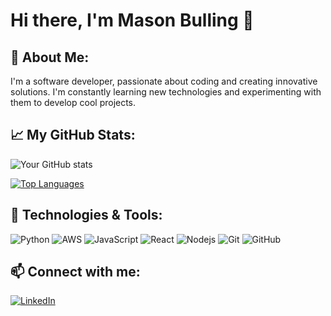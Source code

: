 # Hi there, I'm Mason Bulling 👋

## 🌱 About Me:

I'm a software developer, passionate about coding and creating innovative solutions. I'm constantly learning new technologies and experimenting with them to develop cool projects.

## 📈 My GitHub Stats:

![Your GitHub stats](https://github-readme-stats.vercel.app/api?username=mbulling&show_icons=true&theme=tokyonight)

[![Top Languages](https://github-readme-stats.vercel.app/api/top-langs/?username=mbulling&layout=compact&theme=tokyonight)](https://github.com/mbulling/github-readme-stats)

## 🔧 Technologies & Tools:

![Python](https://img.shields.io/badge/-Python-black?style=flat-square&logo=Python)
![AWS](https://img.shields.io/badge/AWS-%23FF9900.svg?style=flat-square&logo=amazon-aws&logoColor=white)
![JavaScript](https://img.shields.io/badge/-JavaScript-black?style=flat-square&logo=javascript)
![React](https://img.shields.io/badge/-React-black?style=flat-square&logo=react)
![Nodejs](https://img.shields.io/badge/-Nodejs-black?style=flat-square&logo=Node.js)
![Git](https://img.shields.io/badge/-Git-black?style=flat-square&logo=git)
![GitHub](https://img.shields.io/badge/-GitHub-black?style=flat-square&logo=github)

## 📫 Connect with me:

[![LinkedIn](https://img.shields.io/badge/LinkedIn-0077B5?style=flat-square&logo=linkedin&logoColor=white)]([https://www.linkedin.com/in/andrewshchoi/](https://www.linkedin.com/in/mason-bulling-167164228/))
